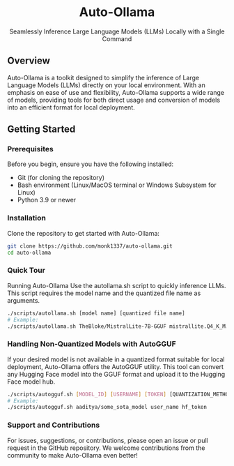 <div align="center">
<h1>Auto-Ollama</h1>
<p>Seamlessly Inference Large Language Models (LLMs) Locally with a Single Command</p>
</div>

## Overview

Auto-Ollama is a toolkit designed to simplify the inference of Large Language Models (LLMs) directly on your local environment. With an emphasis on ease of use and flexibility, Auto-Ollama supports a wide range of models, providing tools for both direct usage and conversion of models into an efficient format for local deployment.

## Getting Started

### Prerequisites

Before you begin, ensure you have the following installed:
- Git (for cloning the repository)
- Bash environment (Linux/MacOS terminal or Windows Subsystem for Linux)
- Python 3.9 or newer

### Installation

Clone the repository to get started with Auto-Ollama:

```bash
git clone https://github.com/monk1337/auto-ollama.git
cd auto-ollama
```

### Quick Tour
Running Auto-Ollama
Use the autollama.sh script to quickly inference LLMs. This script requires the model name and the quantized file name as arguments.

```bash
./scripts/autollama.sh [model name] [quantized file name]
# Example:
./scripts/autollama.sh TheBloke/MistralLite-7B-GGUF mistrallite.Q4_K_M.gguf
```


### Handling Non-Quantized Models with AutoGGUF
If your desired model is not available in a quantized format suitable for local deployment, Auto-Ollama offers the AutoGGUF utility. This tool can convert any Hugging Face model into the GGUF format and upload it to the Hugging Face model hub.

```bash
./scripts/autogguf.sh [MODEL_ID] [USERNAME] [TOKEN] [QUANTIZATION_METHODS (optional)]
# Example:
./scripts/autogguf.sh aaditya/some_sota_model user_name hf_token
```

### Support and Contributions
For issues, suggestions, or contributions, please open an issue or pull request in the GitHub repository. We welcome contributions from the community to make Auto-Ollama even better!
